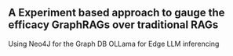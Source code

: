 ## A Experiment based approach to gauge the efficacy GraphRAGs over traditional RAGs

Using Neo4J for the Graph DB
OLLama for Edge LLM inferencing
